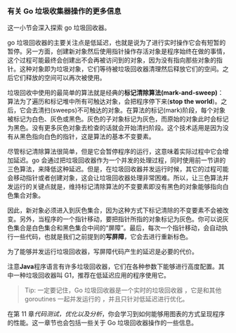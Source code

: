 ### 有关 Go 垃圾收集器操作的更多信息

这一小节会深入探索 go 垃圾回收器。

go 垃圾回收器的主要关注点是低延迟，也就是说为了进行实时操作它会有短暂的暂停。另一方面，创建新对象然后使用指针操作存活对象是程序始终在做的事情，这个过程可能最终会创建出不会再被访问到的对象，因为没有指向那些对象的指针。这种对象即为垃圾对象，它们等待被垃圾回收器清理然后释放它们的空间。之后它们释放的空间可以再次被使用。

垃圾回收中使用的最简单的算法就是经典的**标记清除算法(mark-and-sweep)**：算法为了遍历和标记堆中所有可触达对象，会把程序停下来(**stop the world**)。之后，它会去清扫(sweeps)不可触达的对象。在算法的标记(mark)阶段，每个对象被标记为白色、灰色或黑色。灰色的子对象标记为灰色，而原始的对象此时会标记为黑色。没有更多灰色对象去检查的话就会开始清扫阶段。这个技术适用是因为没有从黑色指向白色的指针，这是算法的基本不变要素。

尽管标记清除算法很简单，但是它会暂停程序的运行，这意味着实际过程中它会增加延迟。go 会通过把垃圾回收器作为一个并发的处理过程，同时使用前一节讲的三色算法，来降低这种延迟。但是，在垃圾回收器并发运行时候，其它的过程可能会移动指针或者创建对象，这会让垃圾回收器处理非常困难。所以，让三色算法并发运行的关键点就是，维持标记清除算法的不变要素即没有黑色的对象能够指向白色集合对象。

因此，新对象必须进入到灰色集合，因为这种方式下标记清除的不变要素不会被改变。另外，当程序的一个指针移动，要把指针所指的对象标记为灰色。你可以说灰色集合是白色集合和黑色集合中间的“屏障”。最后，每次一个指针移动，会自动执行一些代码，也就是我们之前提到的**写屏障**，它会去进行重新标色。

为了能够并发运行垃圾回收器，写屏障代码产生的延迟是必要的代价。

注意**Java**程序语言有许多垃圾回收器，它们在各种参数下能够进行高度配置。其中一种垃圾回收器叫 G1，推荐在低延迟应用的程序使用它。

> Tip: 一定要记住，Go 垃圾回收器是一个实时的垃圾回收器 ，它是和其他 goroutines 一起并发运行的 ，并且只针对低延迟进行优化。

在第 11 章*代码测试，优化以及分析*，你会学习到如何能够用图表的方式呈现程序的性能。这一章节也会包括一些关于 Go 垃圾回收器操作的一些信息。
